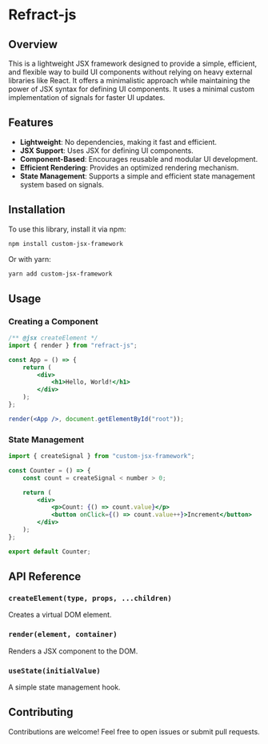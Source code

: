 # Refract-js

## Overview

This is a lightweight JSX framework designed to provide a simple, efficient, and flexible way to build UI components without relying on heavy external libraries like React. It offers a minimalistic approach while maintaining the power of JSX syntax for defining UI components. It uses a minimal custom implementation of signals for faster UI updates.

## Features

-   **Lightweight**: No dependencies, making it fast and efficient.
-   **JSX Support**: Uses JSX for defining UI components.
-   **Component-Based**: Encourages reusable and modular UI development.
-   **Efficient Rendering**: Provides an optimized rendering mechanism.
-   **State Management**: Supports a simple and efficient state management system based on signals.

## Installation

To use this library, install it via npm:

```sh
npm install custom-jsx-framework
```

Or with yarn:

```sh
yarn add custom-jsx-framework
```

## Usage

### Creating a Component

```jsx
/** @jsx createElement */
import { render } from "refract-js";

const App = () => {
    return (
        <div>
            <h1>Hello, World!</h1>
        </div>
    );
};

render(<App />, document.getElementById("root"));
```

### State Management

```jsx
import { createSignal } from "custom-jsx-framework";

const Counter = () => {
    const count = createSignal < number > 0;

    return (
        <div>
            <p>Count: {() => count.value}</p>
            <button onClick={() => count.value++}>Increment</button>
        </div>
    );
};

export default Counter;
```

## API Reference

### `createElement(type, props, ...children)`

Creates a virtual DOM element.

### `render(element, container)`

Renders a JSX component to the DOM.

### `useState(initialValue)`

A simple state management hook.

## Contributing

Contributions are welcome! Feel free to open issues or submit pull requests.
